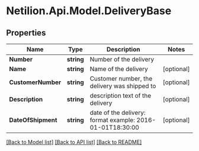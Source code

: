 # Netilion.Api.Model.DeliveryBase
## Properties

Name | Type | Description | Notes
------------ | ------------- | ------------- | -------------
**Number** | **string** | Number of the delivery | 
**Name** | **string** | Name of the delivery | [optional] 
**CustomerNumber** | **string** | Customer number, the delivery was shipped to | [optional] 
**Description** | **string** | description text of the delivery | [optional] 
**DateOfShipment** | **string** | date of the delivery: format example: 2016-01-01T18:30:00 | [optional] 

[[Back to Model list]](../README.md#documentation-for-models) [[Back to API list]](../README.md#documentation-for-api-endpoints) [[Back to README]](../README.md)

